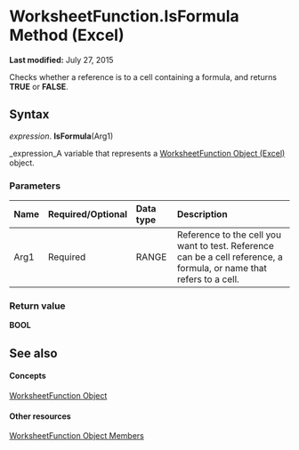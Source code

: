 
# WorksheetFunction.IsFormula Method (Excel)

 **Last modified:** July 27, 2015

Checks whether a reference is to a cell containing a formula, and returns  **TRUE** or **FALSE**.

## Syntax

 _expression_. **IsFormula**(Arg1)

 _expression_A variable that represents a  [WorksheetFunction Object (Excel)](7b1d5639-363d-632c-2cf0-2232562646b6.md) object.


### Parameters



|**Name**|**Required/Optional**|**Data type**|**Description**|
|:-----|:-----|:-----|:-----|
|Arg1|Required|RANGE|Reference to the cell you want to test. Reference can be a cell reference, a formula, or name that refers to a cell.|

### Return value

 **BOOL**


## See also


#### Concepts


 [WorksheetFunction Object](7b1d5639-363d-632c-2cf0-2232562646b6.md)
#### Other resources


 [WorksheetFunction Object Members](6811ca87-4b53-0bff-88c9-30bf7497879a.md)
